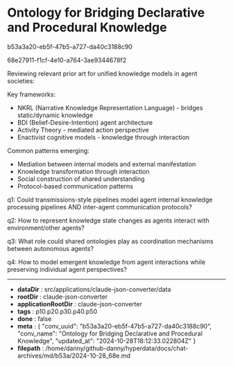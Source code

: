 # Ontology for Bridging Declarative and Procedural Knowledge

b53a3a20-eb5f-47b5-a727-da40c3188c90

68e27911-f1cf-4e10-a764-3ae9344678f2

 Reviewing relevant prior art for unified knowledge models in agent societies:

Key frameworks:
- NKRL (Narrative Knowledge Representation Language) - bridges static/dynamic knowledge
- BDI (Belief-Desire-Intention) agent architecture 
- Activity Theory - mediated action perspective
- Enactivist cognitive models - knowledge through interaction

Common patterns emerging:
- Mediation between internal models and external manifestation
- Knowledge transformation through interaction
- Social construction of shared understanding
- Protocol-based communication patterns

q1: Could transmissions-style pipelines model agent internal knowledge processing pipelines AND inter-agent communication protocols?

q2: How to represent knowledge state changes as agents interact with environment/other agents?

q3: What role could shared ontologies play as coordination mechanisms between autonomous agents?

q4: How to model emergent knowledge from agent interactions while preserving individual agent perspectives?

---

* **dataDir** : src/applications/claude-json-converter/data
* **rootDir** : claude-json-converter
* **applicationRootDir** : claude-json-converter
* **tags** : p10.p20.p30.p40.p50
* **done** : false
* **meta** : {
  "conv_uuid": "b53a3a20-eb5f-47b5-a727-da40c3188c90",
  "conv_name": "Ontology for Bridging Declarative and Procedural Knowledge",
  "updated_at": "2024-10-28T18:12:33.022804Z"
}
* **filepath** : /home/danny/github-danny/hyperdata/docs/chat-archives/md/b53a/2024-10-28_68e.md